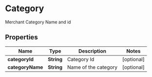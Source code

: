 

# Category

Merchant Category Name and id

## Properties

Name | Type | Description | Notes
------------ | ------------- | ------------- | -------------
**categoryId** | **String** | Category Id |  [optional]
**categoryName** | **String** | Name of the category |  [optional]



